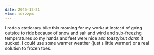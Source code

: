 ```yaml
---
date: 2045-12-21
time: 10:22pm
---
```

I rode a stationary bike this morning for my workout instead of going outside to ride because of snow and salt and wind and sub-freezing temperatures so my hands and feet were nice and toasty but *damn* it sucked. I could use some warmer weather (just a little warmer) or a real solution to frozen toes.